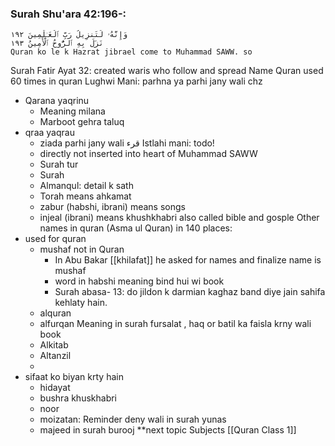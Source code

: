 ### Surah Shu'ara 42:196-: 
	وَإِنَّهُۥ لَتَنزِيلُ رَبِّ ٱلْعَـٰلَمِينَ ١٩٢
	نَزَلَ بِهِ ٱلرُّوحُ ٱلْأَمِينُ ١٩٣
	Quran ko le k Hazrat jibrael come to Muhammad SAWW. so 
Surah Fatir Ayat 32:
	 created waris who follow and spread
Name Quran used 60 times in quran
	 Lughwi Mani: parhna ya parhi jany wali chz 
- Qarana yaqrinu
	- Meaning milana
	- Marboot gehra taluq
- qraa yaqrau 
	- ziada parhi jany wali قرء 
	 Istlahi mani: todo!
	 - directly not inserted into heart of Muhammad SAWW
	 - Surah tur
	 - Surah 
	 - Almanqul: detail k sath 
	 - Torah means ahkamat
	 - zabur (habshi, ibrani) means songs
	 - injeal (ibrani) means khushkhabri also called bible and gosple
Other names in quran (Asma ul Quran) in 140 places:
- used for quran
	- mushaf not in Quran 
		- In Abu Bakar [[khilafat]] he asked for names and finalize name is mushaf
		- word in habshi meaning bind hui wi book
		- Surah abasa- 13: do jildon k darmian kaghaz band diye jain sahifa kehlaty hain. 
	- alquran
	- alfurqan Meaning in surah fursalat ,  haq or batil ka faisla krny wali book
	- Alkitab
	- Altanzil
	- 
- sifaat ko biyan krty hain
	- hidayat
	- bushra khuskhabri
	- noor 
	- moizatan: Reminder deny wali in surah yunas
	- majeed in surah burooj
**next topic Subjects [[Quran Class 1]]
